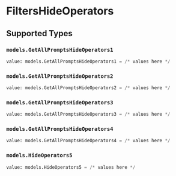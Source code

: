 # FiltersHideOperators


## Supported Types

### `models.GetAllPromptsHideOperators1`

```python
value: models.GetAllPromptsHideOperators1 = /* values here */
```

### `models.GetAllPromptsHideOperators2`

```python
value: models.GetAllPromptsHideOperators2 = /* values here */
```

### `models.GetAllPromptsHideOperators3`

```python
value: models.GetAllPromptsHideOperators3 = /* values here */
```

### `models.GetAllPromptsHideOperators4`

```python
value: models.GetAllPromptsHideOperators4 = /* values here */
```

### `models.HideOperators5`

```python
value: models.HideOperators5 = /* values here */
```

